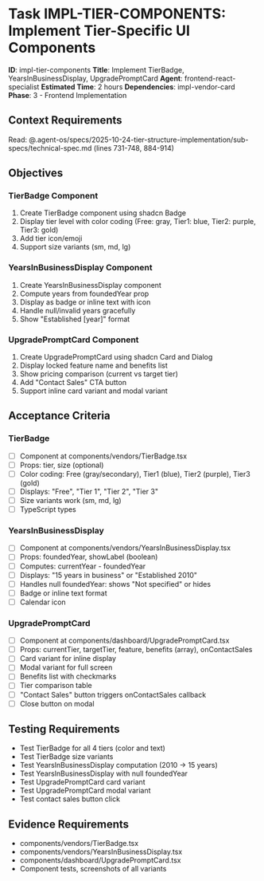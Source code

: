 # Task IMPL-TIER-COMPONENTS: Implement Tier-Specific UI Components

**ID**: impl-tier-components
**Title**: Implement TierBadge, YearsInBusinessDisplay, UpgradePromptCard
**Agent**: frontend-react-specialist
**Estimated Time**: 2 hours
**Dependencies**: impl-vendor-card
**Phase**: 3 - Frontend Implementation

## Context Requirements

Read: @.agent-os/specs/2025-10-24-tier-structure-implementation/sub-specs/technical-spec.md (lines 731-748, 884-914)

## Objectives

### TierBadge Component
1. Create TierBadge component using shadcn Badge
2. Display tier level with color coding (Free: gray, Tier1: blue, Tier2: purple, Tier3: gold)
3. Add tier icon/emoji
4. Support size variants (sm, md, lg)

### YearsInBusinessDisplay Component
1. Create YearsInBusinessDisplay component
2. Compute years from foundedYear prop
3. Display as badge or inline text with icon
4. Handle null/invalid years gracefully
5. Show "Established [year]" format

### UpgradePromptCard Component
1. Create UpgradePromptCard using shadcn Card and Dialog
2. Display locked feature name and benefits list
3. Show pricing comparison (current vs target tier)
4. Add "Contact Sales" CTA button
5. Support inline card variant and modal variant

## Acceptance Criteria

### TierBadge
- [ ] Component at components/vendors/TierBadge.tsx
- [ ] Props: tier, size (optional)
- [ ] Color coding: Free (gray/secondary), Tier1 (blue), Tier2 (purple), Tier3 (gold)
- [ ] Displays: "Free", "Tier 1", "Tier 2", "Tier 3"
- [ ] Size variants work (sm, md, lg)
- [ ] TypeScript types

### YearsInBusinessDisplay
- [ ] Component at components/vendors/YearsInBusinessDisplay.tsx
- [ ] Props: foundedYear, showLabel (boolean)
- [ ] Computes: currentYear - foundedYear
- [ ] Displays: "15 years in business" or "Established 2010"
- [ ] Handles null foundedYear: shows "Not specified" or hides
- [ ] Badge or inline text format
- [ ] Calendar icon

### UpgradePromptCard
- [ ] Component at components/dashboard/UpgradePromptCard.tsx
- [ ] Props: currentTier, targetTier, feature, benefits (array), onContactSales
- [ ] Card variant for inline display
- [ ] Modal variant for full screen
- [ ] Benefits list with checkmarks
- [ ] Tier comparison table
- [ ] "Contact Sales" button triggers onContactSales callback
- [ ] Close button on modal

## Testing Requirements

- Test TierBadge for all 4 tiers (color and text)
- Test TierBadge size variants
- Test YearsInBusinessDisplay computation (2010 → 15 years)
- Test YearsInBusinessDisplay with null foundedYear
- Test UpgradePromptCard card variant
- Test UpgradePromptCard modal variant
- Test contact sales button click

## Evidence Requirements

- components/vendors/TierBadge.tsx
- components/vendors/YearsInBusinessDisplay.tsx
- components/dashboard/UpgradePromptCard.tsx
- Component tests, screenshots of all variants

